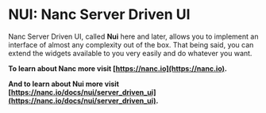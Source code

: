 # NUI: Nanc Server Driven UI

Nanc Server Driven UI, called **Nui** here and later, allows you to implement an interface of almost any complexity out of the box. That being said, you can extend the widgets available to you very easily and do whatever you want.

**To learn about Nanc more visit [https://nanc.io](https://nanc.io).**

**And to learn about Nui more visit [https://nanc.io/docs/nui/server_driven_ui](https://nanc.io/docs/nui/server_driven_ui).**